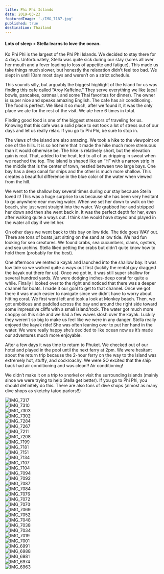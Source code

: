 ```yaml
---
title: Phi Phi Islands
date: 2019-03-23
featuredImage: './IMG_7187.jpg'
published: true
destination: Thailand
---
```


#### Lots of sleep + Stella learns to love the ocean.

Ko Phi Phi is the largest of the Phi Phi Islands. We decided to stay there for 4 days. Unfortunately, Stella was quite sick during our stay (sores all over her mouth and a fever leading to loss of appetite and fatigue). This made us take things much slower, but honestly the relaxation didn’t feel too bad. We slept in until 10am most days and weren’t on a strict schedule. 

This sounds silly, but arguably the biggest highlight of the Island for us was finding this cafe called “Aroy Kaffeine.” They serve everything we like (açaí bowls, pancakes, oatmeal, and some Thai favorites for dinner). The owner is super nice and speaks amazing English. The cafe has air conditioning. The food is perfect. We liked it so much, after we found it, it was the only place we ate for the rest of the visit. We ate here 6 times in total. 

Finding good food is one of the biggest stressors of traveling for us. Knowing that this cafe was a solid place to eat took a lot of stress out of our days and let us really relax. If you go to Phi Phi, be sure to stop in.

The views of the island are also amazing. We took a hike to the viewpoint on one of the hills. It is so hot here that it made the hike much more strenuous than it would otherwise be. The hike is relatively short, but the elevation gain is real. That, added to the heat, led to all of us dripping in sweat when we reached the top. The island is shaped like an “H” with a narrow strip in the middle that is the center of town, nestled between two large bays. One bay has a deep canal for ships and the other is much more shallow. This creates a beautiful difference in the blue color of the water when viewed from the hill.

We went to the shallow bay several times during our stay because Stella loved it! This was a huge surprise to us because she has been very hesitant to go anywhere near moving water. When we set her down to walk on the beach, she just went straight into the water. We grabbed her and stripped her down and then she went back in. It was the perfect depth for her, even after walking quite a ways out. I think she would have stayed and played in the water all day if we let her.

On other days we went back to this bay on low tide. The tide goes WAY out. There are tons of boats just sitting on the sand at low tide. We had fun looking for sea creatures. We found crabs, sea cucumbers, clams, oysters, and sea urchins. Stella liked petting the crabs but didn’t quite know how to hold them (probably for the best).

One afternoon we rented a kayak and launched into the shallow bay. It was low tide so we walked quite a ways out first (luckily the rental guy dragged the kayak out there for us). Once we got in, it was still super shallow for several hundred yards. We were dodging inches-deep coral for quite a while. Finally I looked over to the right and noticed that there was a deeper channel for boats. I made it our goal to get to that channel. Once we got there it was much easier to navigate since we didn’t have to worry about hitting coral. We first went left and took a look at Monkey beach. Then, we got ambitious and paddled across the bay and around the right side toward some impressive cliffs with a small island/rock. The water got much more choppy on this side and we had a few waves slosh over the kayak. Luckily they weren’t so big to make us feel like we were in any danger. Stella really enjoyed the kayak ride! She was often leaning over to put her hand in the water. We were really happy she’s decided to like ocean now as it’s made our adventures much more enjoyable. 

After a few days it was time to return to Phuket. We checked out of our hotel and played in the pool until the next ferry at 2pm. We were hesitant about the return trip because the 2-hour ferry on the way to the Island was extremely hot, stuffy, and cockroachy. We were SO excited that the ship back had air conditioning and was clean!! Air conditioning!

We didn’t make it on a trip to snorkel or visit the surrounding islands (mainly since we were trying to help Stella get better). If you go to Phi Phi, you should definitely do this. There are also tons of dive shops (almost as many dive shops as sketchy tatoo parlors!!)

![IMG_7317](/IMG_7317.jpg)
<br/>
![IMG_7310](/IMG_7310.jpg)
<br/>
![IMG_7303](/IMG_7303.jpg)
<br/>
![IMG_7302](/IMG_7302.jpg)
<br/>
![IMG_7284](/IMG_7284.jpg)
<br/>
![IMG_7267](/IMG_7267.jpg)
<br/>
![IMG_7211](/IMG_7211.jpg)
<br/>
![IMG_7208](/IMG_7208.jpg)
<br/>
![IMG_7199](/IMG_7199.jpg)
<br/>
![IMG_7181](/IMG_7181.jpg)
<br/>
![IMG_7151](/IMG_7151.jpg)
<br/>
![IMG_7134](/IMG_7134.jpg)
<br/>
![IMG_7107](/IMG_7107.jpg)
<br/>
![IMG_7104](/IMG_7104.jpg)
<br/>
![IMG_7094](/IMG_7094.jpg)
<br/>
![IMG_7092](/IMG_7092.jpg)
<br/>
![IMG_7087](/IMG_7087.jpg)
<br/>
![IMG_7084](/IMG_7084.jpg)
<br/>
![IMG_7076](/IMG_7076.jpg)
<br/>
![IMG_7072](/IMG_7072.jpg)
<br/>
![IMG_7070](/IMG_7070.jpg)
<br/>
![IMG_7069](/IMG_7069.jpg)
<br/>
![IMG_7052](/IMG_7052.jpg)
<br/>
![IMG_7048](/IMG_7048.jpg)
<br/>
![IMG_7038](/IMG_7038.jpg)
<br/>
![IMG_7034](/IMG_7034.jpg)
<br/>
![IMG_7019](/IMG_7019.jpg)
<br/>
![IMG_7001](/IMG_7001.jpg)
<br/>
![IMG_6991](/IMG_6991.jpg)
<br/>
![IMG_6988](/IMG_6988.jpg)
<br/>
![IMG_6981](/IMG_6981.jpg)
<br/>
![IMG_6974](/IMG_6974.jpg)
<br/>
![IMG_6963](/IMG_6963.jpg)
